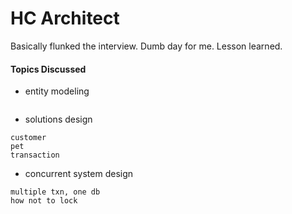 # HC Architect
Basically flunked the interview. Dumb day for me. Lesson learned.

#### Topics Discussed
- entity modeling
```

```
- solutions design
```
customer
pet
transaction
```
- concurrent system design
```
multiple txn, one db
how not to lock 
```
